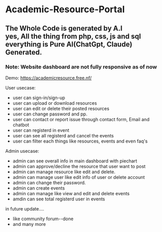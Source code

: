 # Academic-Resource-Portal
<h2>The Whole Code is generated by A.I<br> 
yes, All the thing from php, css, js and sql everything is Pure AI(ChatGpt, Claude) Generated.</h2>

<h3>Note: Website dashboard are not fully responsive as of now</h3>

Demo: https://academicresource.free.nf/

User usecase:
- user can sign-in/sign-up
- user can upload or download resources
- user can edit or delete their posted resources
- user can change password and pp.
- user can contact or report issue through contact form, Email and chatbot
- user can registerd in event
- user can see all registerd and cancel the events
- user can filter each things like resources, events and even faq's


Admin usecase:
- admin can see overall info in main dashboard with piechart
- admin can approve/decline the resource that user want to post
- admin can manage resource like edit and delete.
- admin can manage user like edit info of user or delete account
- admin can change their password.
- admin can create events
- admin can manage like view and edit and delete events
- amdin can see total registerd user in events

in future update....
- like community forum--done
- and many more
  
